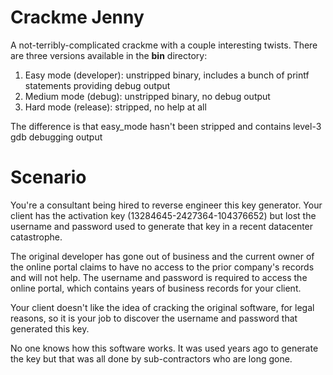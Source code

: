 # Crackme Jenny

A not-terribly-complicated crackme with a couple interesting twists. There are three versions available in the **bin** directory:

1. Easy mode (developer): unstripped binary, includes a bunch of printf statements providing debug output
2. Medium mode (debug): unstripped binary, no debug output
3. Hard mode (release): stripped, no help at all

The difference is that easy_mode hasn't been stripped and contains level-3 gdb debugging output

# Scenario

You're a consultant being hired to reverse engineer this key generator. Your client has the activation key (13284645-2427364-104376652) but lost the username and password used to generate that key in a recent datacenter catastrophe.

The original developer has gone out of business and the current owner of the online portal claims to have no access to the prior company's records and will not help. The username and password is required to access the online portal, which contains years of business records for your client.

Your client doesn't like the idea of cracking the original software, for legal reasons, so it is your job to discover the username and password that generated this key.

No one knows how this software works. It was used years ago to generate the key but that was all done by sub-contractors who are long gone.
